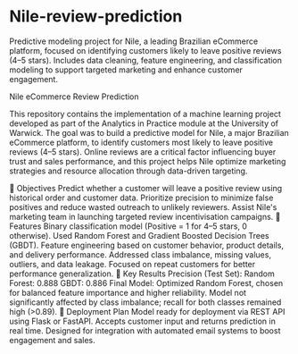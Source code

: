 # Nile-review-prediction
Predictive modeling project for Nile, a leading Brazilian eCommerce platform, focused on identifying customers likely to leave positive reviews (4–5 stars). Includes data cleaning, feature engineering, and classification modeling to support targeted marketing and enhance customer engagement.

Nile eCommerce Review Prediction

This repository contains the implementation of a machine learning project developed as part of the Analytics in Practice module at the University of Warwick. The goal was to build a predictive model for Nile, a major Brazilian eCommerce platform, to identify customers most likely to leave positive reviews (4–5 stars). Online reviews are a critical factor influencing buyer trust and sales performance, and this project helps Nile optimize marketing strategies and resource allocation through data-driven targeting.

🎯 Objectives
Predict whether a customer will leave a positive review using historical order and customer data.
Prioritize precision to minimize false positives and reduce wasted outreach to unlikely reviewers.
Assist Nile's marketing team in launching targeted review incentivisation campaigns.
🧠 Features
Binary classification model (Positive = 1 for 4–5 stars, 0 otherwise).
Used Random Forest and Gradient Boosted Decision Trees (GBDT).
Feature engineering based on customer behavior, product details, and delivery performance.
Addressed class imbalance, missing values, outliers, and data leakage.
Focused on repeat customers for better performance generalization.
🧪 Key Results
Precision (Test Set):
Random Forest: 0.888
GBDT: 0.886
Final Model: Optimized Random Forest, chosen for balanced feature importance and higher reliability.
Model not significantly affected by class imbalance; recall for both classes remained high (>0.89).
🔧 Deployment Plan
Model ready for deployment via REST API using Flask or FastAPI.
Accepts customer input and returns prediction in real time.
Designed for integration with automated email systems to boost engagement and sales.


